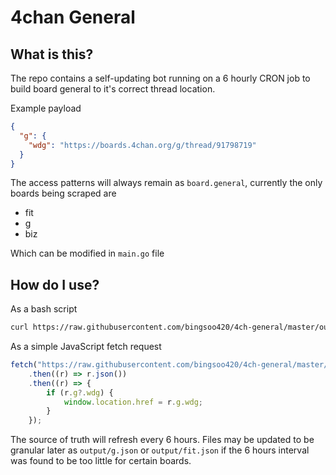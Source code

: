 # 4chan General

## What is this?

The repo contains a self-updating bot running on a 6 hourly CRON job to build
board general to it's correct thread location.

Example payload

```json
{
  "g": {
    "wdg": "https://boards.4chan.org/g/thread/91798719"
  }
}
```

The access patterns will always remain as `board.general`, currently the only
boards being scraped are

- fit
- g
- biz

Which can be modified in `main.go` file

## How do I use?

As a bash script

```bash
curl https://raw.githubusercontent.com/bingsoo420/4ch-general/master/output/mappings.json | jq .g.wdg
```

As a simple JavaScript fetch request

```js
fetch("https://raw.githubusercontent.com/bingsoo420/4ch-general/master/output/mappings.json")
    .then((r) => r.json())
    .then((r) => {
        if (r.g?.wdg) {
            window.location.href = r.g.wdg;
        }
    });
```

The source of truth will refresh every 6 hours. Files may be updated to be 
granular later as `output/g.json` or `output/fit.json` if the 6 hours interval
was found to be too little for certain boards.
